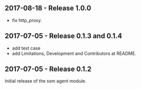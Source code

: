 ## 2017-08-18 - Release 1.0.0

  - fix http_proxy.

## 2017-07-05 - Release 0.1.3 and 0.1.4

- add test case 
- add Limitations, Development and Contributors at README.

## 2017-07-05 - Release 0.1.2

Initial release of the ssm agent module.
